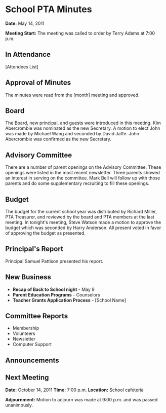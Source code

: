 # School PTA Minutes

**Date:** May 14, 2011

**Meeting Start:** The meeting was called to order by Terry Adams at 7:00 p.m.

## In Attendance

[Attendees List]

## Approval of Minutes

The minutes were read from the [month] meeting and approved.

## Board

The Board, new principal, and guests were introduced in this meeting. Kim Abercrombie was nominated as the new Secretary. A motion to elect John was made by Michael Wang and seconded by David Jaffe. John Abercrombie was confirmed as the new Secretary.

## Advisory Committee

There are a number of parent openings on the Advisory Committee. These openings were listed in the most recent newsletter. Three parents showed an interest in serving on the committee. Mark Bell will follow up with those parents and do some supplementary recruiting to fill these openings.

## Budget

The budget for the current school year was distributed by Richard Miller, PTA Treasurer, and reviewed by the board and PTA members at the last meeting. In tonight's meeting, Steve Watson made a motion to approve the budget which was seconded by Harry Anderson. All present voted in favor of approving the budget as presented.

## Principal's Report

Principal Samuel Pattison presented his report.

## New Business

- **Recap of Back to School night** - May 9
- **Parent Education Programs** - Counselors
- **Teacher Grants Application Process** - [School Name]

## Committee Reports

- Membership
- Volunteers
- Newsletter
- Computer Support

## Announcements


## Next Meeting

**Date:** October 14, 2011
**Time:** 7:00 p.m.
**Location:** School cafeteria

**Adjournment:** Motion to adjourn was made at 9:00 p.m. and was passed unanimously.